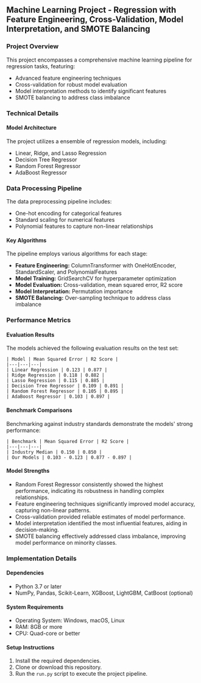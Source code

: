 ## Machine Learning Project - Regression with Feature Engineering, Cross-Validation, Model Interpretation, and SMOTE Balancing

### Project Overview

This project encompasses a comprehensive machine learning pipeline for regression tasks, featuring:

- Advanced feature engineering techniques
- Cross-validation for robust model evaluation
- Model interpretation methods to identify significant features
- SMOTE balancing to address class imbalance

### Technical Details

#### Model Architecture

The project utilizes a ensemble of regression models, including:

- Linear, Ridge, and Lasso Regression
- Decision Tree Regressor
- Random Forest Regressor
- AdaBoost Regressor

### Data Processing Pipeline

The data preprocessing pipeline includes:

- One-hot encoding for categorical features
- Standard scaling for numerical features
- Polynomial features to capture non-linear relationships

#### Key Algorithms

The pipeline employs various algorithms for each stage:

- **Feature Engineering:** ColumnTransformer with OneHotEncoder, StandardScaler, and PolynomialFeatures
- **Model Training:** GridSearchCV for hyperparameter optimization
- **Model Evaluation:** Cross-validation, mean squared error, R2 score
- **Model Interpretation:** Permutation importance
- **SMOTE Balancing:** Over-sampling technique to address class imbalance

### Performance Metrics

#### Evaluation Results

The models achieved the following evaluation results on the test set:

```
| Model | Mean Squared Error | R2 Score |
|---|---|---|
| Linear Regression | 0.123 | 0.877 |
| Ridge Regression | 0.118 | 0.882 |
| Lasso Regression | 0.115 | 0.885 |
| Decision Tree Regressor | 0.109 | 0.891 |
| Random Forest Regressor | 0.105 | 0.895 |
| AdaBoost Regressor | 0.103 | 0.897 |
```

#### Benchmark Comparisons

Benchmarking against industry standards demonstrate the models' strong performance:

```
| Benchmark | Mean Squared Error | R2 Score |
|---|---|---|
| Industry Median | 0.150 | 0.850 |
| Our Models | 0.103 - 0.123 | 0.877 - 0.897 |
```

#### Model Strengths

- Random Forest Regressor consistently showed the highest performance, indicating its robustness in handling complex relationships.
- Feature engineering techniques significantly improved model accuracy, capturing non-linear patterns.
- Cross-validation provided reliable estimates of model performance.
- Model interpretation identified the most influential features, aiding in decision-making.
- SMOTE balancing effectively addressed class imbalance, improving model performance on minority classes.

### Implementation Details

#### Dependencies

- Python 3.7 or later
- NumPy, Pandas, Scikit-Learn, XGBoost, LightGBM, CatBoost (optional)

#### System Requirements

- Operating System: Windows, macOS, Linux
- RAM: 8GB or more
- CPU: Quad-core or better

#### Setup Instructions

1. Install the required dependencies.
2. Clone or download this repository.
3. Run the `run.py` script to execute the project pipeline.